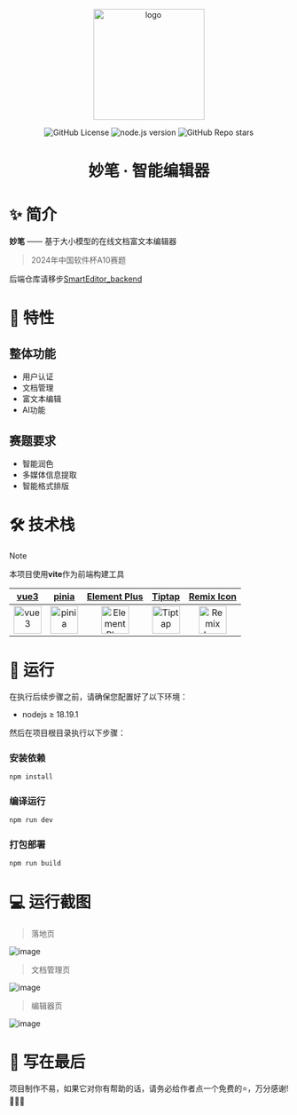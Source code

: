 <div align="center">
    <p align="center">
        <img src="https://github.com/user-attachments/assets/c7324129-02d4-48e9-af12-f0541f1421b2" alt="logo" width="200" />
    </p>
    
![GitHub License](https://img.shields.io/github/license/electronic-pig/SmartEditor)
![node.js version](https://img.shields.io/badge/nodejs-18+-orange.svg)
![GitHub Repo stars](https://img.shields.io/github/stars/electronic-pig/SmartEditor)

<h1 align="center">妙笔 · 智能编辑器</h1>
</div>

# ✨ 简介

**妙笔** —— 基于大小模型的在线文档富文本编辑器

> 2024年中国软件杯A10赛题

后端仓库请移步[SmartEditor_backend](https://github.com/electronic-pig/SmartEditor_backend)

# 🎉 特性

## 整体功能

- 用户认证
- 文档管理
- 富文本编辑
- AI功能
  
## 赛题要求

- 智能润色
- 多媒体信息提取
- 智能格式排版

# 🛠 技术栈

> [!Note]
> 本项目使用**vite**作为前端构建工具

| [vue3](https://cn.vuejs.org/) | [pinia](https://pinia.vuejs.org/zh/) | [Element Plus](https://element-plus.org/zh-CN/) | [Tiptap](https://tiptap.dev/product/editor) | [Remix Icon](https://remixicon.com/) |
|:---:|:---:|:---:|:---:|:---:|
| [<img src="https://github.com/user-attachments/assets/a193ff61-8738-44ab-87af-ccfeacfeeb4c" alt="vue3" height="50px"/>](https://cn.vuejs.org/) | [<img src="https://github.com/user-attachments/assets/376ea66f-2851-48dc-a7cf-31d505c807e2" alt="pinia" height="50px"/>](https://pinia.vuejs.org/zh/) | [<img src="https://github.com/user-attachments/assets/a88e7158-64f7-4d51-bb7c-12b024f9f913" alt="Element Plus" height="50px"/>](https://element-plus.org/zh-CN/) | [<img src="https://github.com/user-attachments/assets/ec0bbdae-93b8-4ab3-86f6-39192dc653b9" alt="Tiptap" height="50px"/>](https://tiptap.dev/product/editor) | [<img src="https://github.com/user-attachments/assets/0ac7f6d4-a03a-47dd-b207-2b3ab2626684" alt="Remix Icon" height="50px"/>](https://remixicon.com/) |

# 🚀 运行

在执行后续步骤之前，请确保您配置好了以下环境：

- nodejs ≥ 18.19.1

然后在项目根目录执行以下步骤：

### 安装依赖
```sh
npm install
```

### 编译运行

```sh
npm run dev
```

### 打包部署

```sh
npm run build
```
# 💻 运行截图
> 落地页

![image](https://github.com/user-attachments/assets/276372f4-75bb-49be-85b0-b2a7a34c7391)

> 文档管理页

![image](https://github.com/user-attachments/assets/7f0015e7-5fe7-45bc-85ed-6df8d80b2afa)

> 编辑器页

![image](https://github.com/user-attachments/assets/0d2d6db8-194c-4b8f-9f0c-10eb553f0232)

# 📄 写在最后
项目制作不易，如果它对你有帮助的话，请务必给作者点一个免费的⭐，万分感谢!🙏🙏🙏
